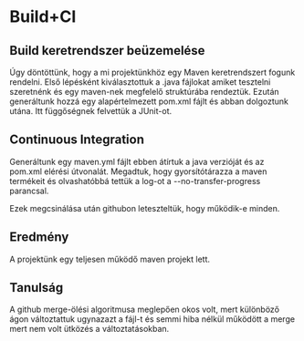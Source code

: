 # Build+CI

## Build keretrendszer beüzemelése

Úgy döntöttünk, hogy a mi projektünkhöz egy Maven keretrendszert fogunk rendelni. 
Első lépésként kiválasztottuk a .java fájlokat amiket tesztelni szeretnénk és egy maven-nek megfelelő struktúrába rendeztük. Ezután generáltunk hozzá egy alapértelmezett pom.xml fájlt és abban dolgoztunk utána.
Itt függőségnek felvettük a JUnit-ot. 

## Continuous Integration

Generáltunk egy maven.yml fájlt ebben átírtuk a java verzióját és az pom.xml elérési útvonalát. 
Megadtuk, hogy gyorsítótárazza a maven termékeit és olvashatóbbá tettük a log-ot a --no-transfer-progress parancsal.

Ezek megcsinálása után githubon leteszteltük, hogy működik-e minden.

## Eredmény

A projektünk egy teljesen működő maven projekt lett.

## Tanulság

A github merge-ölési algoritmusa meglepően okos volt, mert különböző ágon változtattuk ugynazazt a fájl-t és semmi hiba nélkül működött a merge mert nem volt ütközés a változtatásokban.